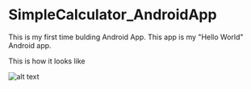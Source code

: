 # SimpleCalculator_AndroidApp

This is my first time bulding Android App. This app is my "Hello World" Android app.

This is how it looks like

![alt text](https://github.com/leminhviett/SimpleCalculator_AndroidApp/blob/master/screenshot.jpg)

